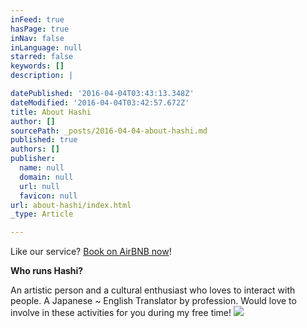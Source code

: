 ```yaml
---
inFeed: true
hasPage: true
inNav: false
inLanguage: null
starred: false
keywords: []
description: |

datePublished: '2016-04-04T03:43:13.348Z'
dateModified: '2016-04-04T03:42:57.672Z'
title: About Hashi
author: []
sourcePath: _posts/2016-04-04-about-hashi.md
published: true
authors: []
publisher:
  name: null
  domain: null
  url: null
  favicon: null
url: about-hashi/index.html
_type: Article

---
```

Like our service? [Book on AirBNB now][0]!

**Who runs Hashi?**

An artistic person and a cultural enthusiast who loves to interact with people. A Japanese ~ English Translator by profession. Would love to involve in these activities for you during my free time!
![](https://the-grid-user-content.s3-us-west-2.amazonaws.com/1ca40dc8-e5b9-41f7-b109-87af5b9567e6.jpg)

[0]: https://www.airbnb.com/rooms/7424454